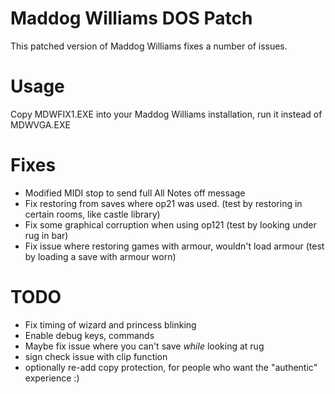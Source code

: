 # Maddog Williams DOS Patch

This patched version of Maddog Williams fixes a number of issues. 

# Usage

Copy MDWFIX1.EXE into your Maddog Williams installation, run it instead of MDWVGA.EXE
# Fixes

- Modified MIDI stop to send full All Notes off message
- Fix restoring from saves where op21 was used. (test by restoring in certain rooms, like castle library)
- Fix some graphical corruption when using op121 (test by looking under rug in bar)
- Fix issue where restoring games with armour, wouldn't load armour (test by loading a save with armour worn)

# TODO

- Fix timing of wizard and princess blinking
- Enable debug keys, commands
- Maybe fix issue where you can't save _while_ looking at rug
- sign check issue with clip function
- optionally re-add copy protection, for people who want the "authentic" experience :)
